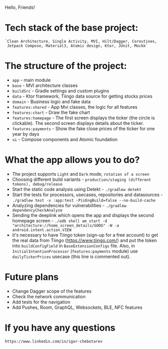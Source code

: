 Hello, Friends!   

# Tech stack of the base project:   
    `Clean Architecture, Single Activity, MVI, Hilt/Dagger, Coroutines, 
     Jetpack Compose, Material3, Atomic design, Ktor, JUnit, Mockk`

# The structure of the project:

* `app`               - main module
* `base`              - MVI architecture classes
* `buildSrc`          - Gradle settings and custom plugins
* `data`              - Ktor framework, Tiingo data source for getting stocks prices 
* `domain`            - Business logic and fake data 
* `features:shared`   - App Mvi classes, the logic for all features 
* `features:chart`    - Draw the fake chart
* `features:homepage` - The first screen displays the ticker (the circle is clickable). 
                        The second screen displays details about the ticker.
* `features:payments` - Show the fake close prices of the ticker for one year by days
* `ui`                - Compose components and Atomic foundation 

# What the app allows you to do? 

* The project supports `Light` and `Dark` mode, `rotation of a screen`
* Choosing different build variants - `production/staging (different tokens), debug/release`
* Start the static code analysis using Detekt - `./gradlew detekt`  
* Start the tests for processors, usecases, repositories and datasources - 
        `./gradlew test -x :app:test -PisEngBuild=false --no-build-cache`
* Analyzing dependencies for vulnerabilities - `./gradlew dependencyCheckAnalyze`
* Sending the deeplink which opens the app and displays the second homepage screen -
        `./adb shell am start -d "architecture://home_screen_details/GOOG" -W -a android.intent.action.VIEW` 
* it's necessary to have Tiingo token (sign-up for a free account) to get the real data from Tiingo 
  (https://www.tiingo.com/) and put the token into `buildConfigField` in `BaseExtensionConfigs` file.
  Also, in `InitialIntentionProcessor` (`features:payments` module)  use `dailyTickerPrices` usecase 
  (this line is commented out).   

# Future plans

* Change Dagger scope of the features 
* Check the network communication
* Add tests for the navigation 
* Add Pushes, Room, GraphQL, Websockets, BLE, NFC features 

# If you have any questions

    https://www.linkedin.com/in/igor-chebotarev 
  